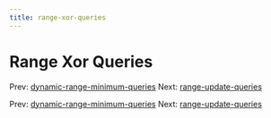 ```yaml
---
title: range-xor-queries
---
```




# Range Xor Queries

Prev:
[dynamic-range-minimum-queries](dynamic-range-minimum-queries.md)
Next:
[range-update-queries](range-update-queries.md)

Prev:
[dynamic-range-minimum-queries](dynamic-range-minimum-queries.md)
Next:
[range-update-queries](range-update-queries.md)
